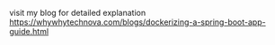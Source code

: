 visit my blog for detailed explanation
https://whywhytechnova.com/blogs/dockerizing-a-spring-boot-app-guide.html
